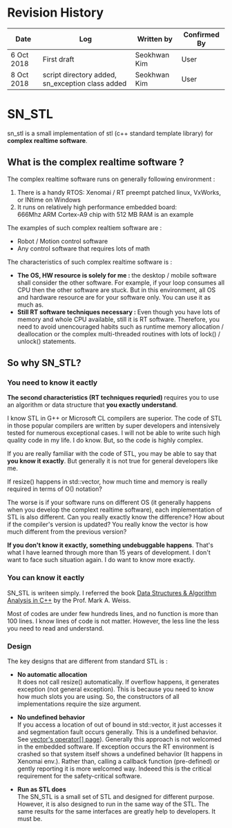 # Revision History
|  Date  | Log  | Written by   | Confirmed By  | 
|---|---|---|---|
|  6 Oct 2018 | First draft  | Seokhwan Kim |  User  |
|  8 Oct 2018 | script directory added, sn_exception class added  | Seokhwan Kim |  User  |

# SN_STL 
sn_stl is a small implementation of stl (c++ standard template library) for <strong>complex realtime software</strong>.

## What is the complex realtime software ? 
The complex realtime software runs on generally following environment : <br>
1. There is a handy RTOS: Xenomai / RT preempt patched linux, VxWorks, or INtime on Windows
2. It runs on relatively high performance embedded board: <br>
666Mhz ARM Cortex-A9 chip with 512 MB RAM is an example 

The examples of such complex realtiem software are : <br>
* Robot / Motion control software
* Any control software that requires lots of math

The characteristics of such complex realtime software is : 
* <strong>The OS, HW resource is solely for me : </strong>the desktop / mobile software shall consider the other software. For example, if your loop consumes all CPU then the other software are stuck. But in this environment, all OS and hardware resource are for your software only. You can use it as much as.
* <strong>Still RT software techniques necessary : </strong> Even though you have lots of memory and whole CPU available, still it is RT software. Therefore, you need to avoid unencouraged habits such as runtime memory allocation / deallocation or the complex multi-threaded routines with lots of lock() / unlock() statements.

## So why SN_STL? 
### You need to know it eactly
<strong>The second characteristics (RT techniques requried) </strong> requires you to use an algorithm or data structure that <strong>you exactly understand</strong>.

I know STL in G++ or Microsoft CL compilers are superior. The code of STL in those popular compilers are written by super developers and intensively tested for numerous exceptional cases. I will not be able to write such high quality code in my life. I do know. But, so the code is highly complex. 

If you are really familiar with the code of STL, you may be able to say that <strong> you know it exactly</strong>. But generally it is not true for general developers like me.

If resize() happens in std::vector, how much time and memory is really required in terms of O() notation? 

The worse is if your software runs on different OS (it generally happens when you develop the complext realtime software), each implementation of STL is also different. Can you really exactly know the difference? How about if the compiler's version is updated? You really know the vector is how much different from the previous version?

<strong>If you don't know it exactly, something undebuggable happens</strong>. That's what I have learned through more than 15 years of development. I don't want to face such situation again. I do want to know more exactly.

### You can know it eactly
SN_STL is writeen simply. I referred the book [Data Structures & Algorithm Analysis in C++](https://www.amazon.com/Data-Structures-Algorithm-Analysis-C/dp/013284737X) by the Prof. Mark A. Weiss. 

Most of codes are under few hundreds lines, and no function is more than 100 lines. I know lines of code is not matter. However, the less line the less you need to read and understand.

### Design
The key designs that are different from standard STL is : <br>
* <strong>No automatic allocation</strong><br>
It does not call resize() automatically. If overflow happens, it generates exception (not general exception). This is because you need to know how much slots you are using. So, the constructors of all implementations require the size argument.

* <strong>No undefined behavior</strong><br>
If you access a location of out of bound in std::vector, it just accesses it and segmentation fault occurs generally. This is a undefined behavior. See [vector's operator[] page](http://www.cplusplus.com/reference/vector/vector/operator[]/)). Generally this approach is not welcomed in the embedded software. If exception occurs the RT environment is crashed so that system itself shows a undefined behavior (It happens in Xenomai env.). Rather than, calling a callback function (pre-defined) or gently reporting it is more welcomed way. Indeeed this is the critical requirement for the safety-critical software.

* <strong>Run as STL does</strong><br>
The SN_STL is a small set of STL and designed for different purpose. However, it is also designed to run in the same way of the STL. The same results for the same interfaces are greatly help to developers. It must be.


